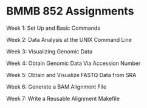 # BMMB 852 Assignments

Week 1: Set Up and Basic Commands

Week 2: Data Analysis at the UNIX Command Line

Week 3: Visualizing Genomic Data

Week 4: Obtain Genomic Data Via Accession Number

Week 5: Obtain and Visualize FASTQ Data from SRA

Week 6: Generate a BAM Alignment File

Week 7: Write a Reusable Alignment Makefile
